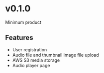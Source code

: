 # v0.1.0

Minimum product

## Features

* User registration
* Audio file and thumbnail image file upload
* AWS S3 media storage
* Audio player page
